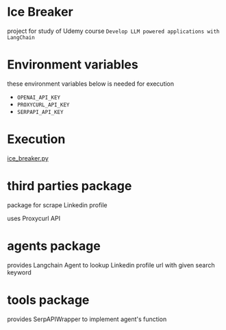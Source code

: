 # Ice Breaker

project for study of Udemy course `Develop LLM powered applications with LangChain`

# Environment variables

these environment variables below is needed for execution

- `OPENAI_API_KEY`
- `PROXYCURL_API_KEY`
- `SERPAPI_API_KEY`

# Execution

[ice_breaker.py](ice_breaker.py)

# third parties package

package for scrape Linkedin profile

uses Proxycurl API

# agents package

provides Langchain Agent to lookup Linkedin profile url with given search keyword

# tools package

provides SerpAPIWrapper to implement agent's function